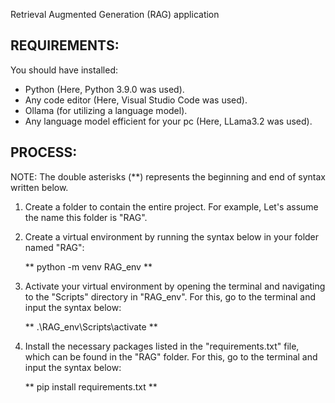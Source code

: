 Retrieval Augmented Generation (RAG) application

## REQUIREMENTS:

You should have installed:

- Python (Here, Python 3.9.0 was used).
- Any code editor (Here, Visual Studio Code was used).
- Ollama (for utilizing a language model).
- Any language model efficient for your pc (Here, LLama3.2 was used).

## PROCESS:

NOTE: The double asterisks (\*\*) represents the beginning and end of syntax written below.

1. Create a folder to contain the entire project. For example, Let's assume the name this folder is "RAG".

2. Create a virtual environment by running the syntax below in your folder named "RAG":

   ** python -m venv RAG_env **

3. Activate your virtual environment by opening the terminal and navigating to the "Scripts" directory in "RAG_env". For this, go to the terminal and input the syntax below:

   ** .\RAG_env\Scripts\activate **

4. Install the necessary packages listed in the "requirements.txt" file, which can be found in the "RAG" folder. For this, go to the terminal and input the syntax below:

   ** pip install requirements.txt **
